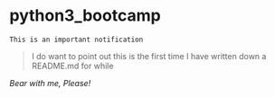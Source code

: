 # python3_bootcamp

`This is an important notification`

> I do want to point out this is the first time I have written down a README.md for while


*Bear with me, Please!*






